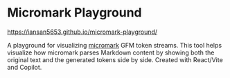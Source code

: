 # Micromark Playground

https://iansan5653.github.io/micromark-playground/

A playground for visualizing [micromark](https://github.com/micromark/micromark) GFM token streams. This tool helps visualize how micromark parses Markdown content by showing both the original text and the generated tokens side by side. Created with React/Vite and Copilot.
